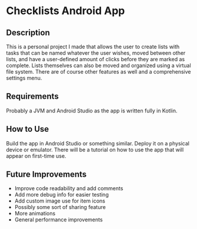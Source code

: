 # Checklists Android App
## Description
This is a personal project I made that allows the user to create lists with tasks that can be named whatever the user wishes, moved between other lists, and have a user-defined amount of clicks before they are marked as complete.
Lists themselves can also be moved and organized using a virtual file system. There are of course other features as well and a comprehensive settings menu.
## Requirements
Probably a JVM and Android Studio as the app is written fully in Kotlin.
## How to Use
Build the app in Android Studio or something similar. Deploy it on a physical device or emulator. There will be a tutorial on how to use the app that will appear on first-time use.
## Future Improvements
- Improve code readability and add comments
- Add more debug info for easier testing
- Add custom image use for item icons
- Possibly some sort of sharing feature
- More animations
- General performance improvements

